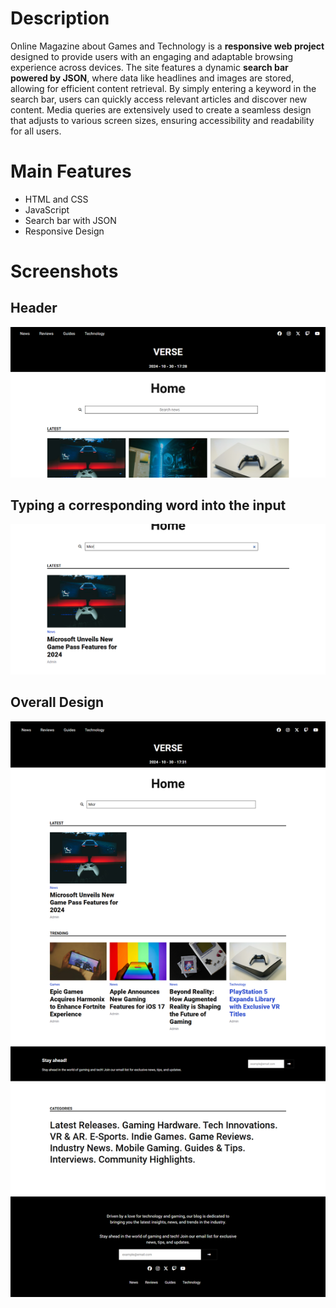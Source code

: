 # Description

Online Magazine about Games and Technology is a **responsive web project** designed to provide users with an engaging and adaptable browsing experience across devices. The site 
features a dynamic **search bar powered by JSON**, where data like headlines and images are stored, allowing for efficient content retrieval. By simply entering a keyword in the 
search bar, users can quickly access relevant articles and discover new content. Media queries are extensively used to create a seamless design that adjusts to various screen 
sizes, ensuring accessibility and readability for all users.

# Main Features
- HTML and CSS
- JavaScript
- Search bar with JSON
- Responsive Design

# Screenshots
## Header
![Screenshot](./screenshot/img1.PNG)
## Typing a corresponding word into the input
![Screenshot](./screenshot/img2.PNG)
## Overall Design
![Screenshot](./screenshot/img3.png)
